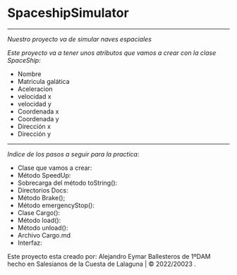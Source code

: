 # SpaceshipSimulator
***
*Nuestro proyecto va de simular naves espaciales*

*Este proyecto va a tener unos atributos que vamos a crear con la clase SpaceShip:*

* Nombre
* Matricula galática
* Aceleracion
* velocidad x
* velocidad y
* Coordenada x
* Coordenada y
* Dirección x
* Dirección y




***
*Indice de los pasos a seguir para la practica:*
* Clase que vamos a crear:
* Método SpeedUp:
* Sobrecarga del método toString():
* Directorios Docs:
* Método Brake();
* Método emergencyStop():
* Clase Cargo():
* Método load():
* Método unload():
* Archivo Cargo.md
* Interfaz:




Este proyecto esta creado por: Alejandro Eymar Ballesteros de 1ºDAM hecho en Salesianos de  la Cuesta de Lalaguna | © 2022/20023 .

